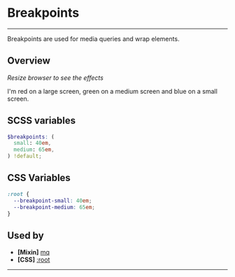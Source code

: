 # Breakpoints

---

Breakpoints are used for media queries and wrap elements.

## Overview

_Resize browser to see the effects_

<div class='breakpoint-overview'>
  I'm red on a large screen, green on a medium screen and blue on a small screen.
</div>

## SCSS variables

```scss
$breakpoints: (
  small: 40em,
  medium: 65em,
) !default;
```

## CSS Variables

```css
:root {
  --breakpoint-small: 40em;
  --breakpoint-medium: 65em;
}
```

## Used by

- **[Mixin]** [mq](/mixins/mq.md)
- **[CSS]** [:root](css/base/root.md)

---
